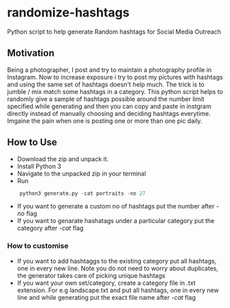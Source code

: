 # randomize-hashtags
Python script to help generate Random hashtags for Social Media Outreach


## Motivation
Being a photographer, I post and try to maintain a photography profile in Instagram. Now to increase exposure i try to post my pictures with hashtags and using the same set of hashtags doesn't help much. The trick is to jumble / mix match some hashtags in a category. This python script helps to randomly give a sample of hashtags possible around the number limit specified while generating and then you can copy and paste in instgram directly instead of manually choosing and deciding hashtags everytime. Imgaine the pain when one is posting one or more than one pic daily.

## How to Use
* Download the zip and unpack it.
* Install Python 3
* Navigate to the unpacked zip in your terminal
* Run 
```python
	python3 generate.py -cat portraits -no 27
```
* If you want to generate a custom no of hashtags put the number after *-no* flag
* If you want to genarate hashatags under a particular category put the category after *-cat* flag

### How to customise
* If you want to add hashtaggs to the existing category put all hashtags, one in every new line. Note you do not need to worry about duplicates, the generator takes care of picking unique hashtags
* If you want your own set/category, create a category file in .txt extension. For e.g landscape.txt and put all hashtags, one in every new line and while generating put the exact file name after *-cat* flag
